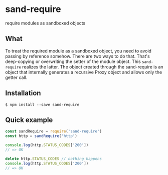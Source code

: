 # sand-require
require modules as sandboxed objects

## What
To treat the required module as a sandboxed object, you need to avoid passing by reference somehow. There are two ways to do that. That's deep-copying or overwriting the setter of the module object. This `sand-require` realizes the latter. The object created through the sand-require is an object that internally generates a recursive Proxy object and allows only the getter call.

## Installation
```console
$ npm install --save sand-require
```

## Quick example
```js
const sandRequire = require('sand-require')
const http = sandRequire('http')

console.log(http.STATUS_CODES['200'])
// => OK

delete http.STATUS_CODES // nothing happens
console.log(http.STATUS_CODES['200'])
// => OK
```

